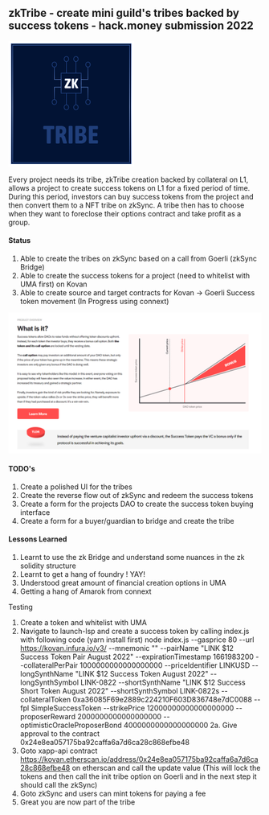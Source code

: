## zkTribe - create mini guild's tribes backed by success tokens - hack.money submission 2022
![](assets/zkMarket.png)


Every project needs its tribe, zkTribe creation backed by collateral on L1, allows a project to create success tokens on L1 for a fixed period of time. During this period, investors can buy success tokens from the project and then convert them to a NFT tribe on zkSync. A tribe then has to choose when they want to foreclose their options contract and take profit as a group.

#### Status
1. Able to create the tribes on zkSync based on a call from Goerli (zkSync Bridge)
2. Able to create the success tokens for a project (need to whitelist with UMA first) on Kovan
3. Able to create source and target contracts for Kovan -> Goerli Success token movement (In Progress using connext)

![](assets/success.png)

#### TODO's
1. Create a polished UI for the tribes
2. Create the reverse flow out of zkSync and redeem the success tokens
3. Create a form for the projects DAO to create the success token buying interface
4. Create a form for a buyer/guardian to bridge and create the tribe

#### Lessons Learned
1. Learnt to use the zk Bridge and understand some nuances in the zk solidity structure
2. Learnt to get a hang of foundry ! YAY!
3. Understood great amount of financial creation options in UMA
4. Getting a hang of Amarok from connext


Testing
1. Create a token and whitelist with UMA
2. Navigate to launch-lsp and create a success token by calling index.js with following code (yarn install first)
node index.js --gasprice 80 --url https://kovan.infura.io/v3/ --mnemonic "" --pairName "LINK \$12 Success Token Pair August 2022" --expirationTimestamp 1661983200 --collateralPerPair 1000000000000000000 --priceIdentifier LINKUSD --longSynthName "LINK \$12 Success Token August 2022" --longSynthSymbol LINK-0822 --shortSynthName "LINK \$12 Success Short Token August 2022" --shortSynthSymbol LINK-0822s --collateralToken 0xa36085F69e2889c224210F603D836748e7dC0088 --fpl SimpleSuccessToken --strikePrice 12000000000000000000 --proposerReward 2000000000000000000 --optimisticOracleProposerBond 4000000000000000000
2a. Give approval to the contract 0x24e8ea057175ba92caffa6a7d6ca28c868efbe48
3. Goto xapp-api contract https://kovan.etherscan.io/address/0x24e8ea057175ba92caffa6a7d6ca28c868efbe48 on etherscan and call the update value (This will lock the tokens and then call the init tribe option on Goerli and in the next step it should call the zkSync)
4. Goto zkSync and users can mint tokens for paying a fee
5. Great you are now part of the tribe 
